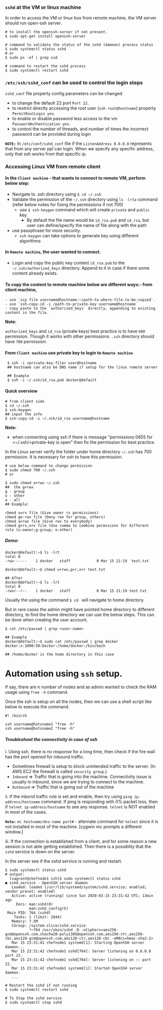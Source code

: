 ### `sshd` at the VM or linux machine

In order to access the VM or linux box from remote machine, the VM server should run open-ssh server.

```
# to install the openssh-server if not present.
$ sudo apt-get install openssh-server

# command to validate the status of the sshd (dameon) process status
$ sudo systemctl status sshd
# or
$ sudo ps -ef | grep ssd

# command to restart the sshd process 
$ sudo systemctl restart sshd
```

### `/etc/ssh/sshd_conf` can be used to control the login steps
`sshd_conf` file property config parameters can be changed
   - to change the default 22 port `Port 22`.
   - to restrict directly accessing the root user (`ssh root@hostname`) property `PermitRootLogin yes`.
   - to enable or disable password less access to the vm `PasswordAuthentication yes`.
   - to control the number of threads, and number of times the incorrect password can be provided during login
 
 **`NOTE:`**
   In `/etc/conf/sshd_conf` file if the `ListenAddress 0.0.0.0` represents that from any server ppl can login.
   When we specify any specific address, only that ssh works from that specific ip.
 
 
### Accessing Linux VM from remote client

#### In the **`Client machine`** - that wants to connect to remote VM, perform below step:
  - Navigate to .ssh directory using `$ cd ~/.ssh` 
  - Validate the permission of the `~/.ssh` directory using `ls -lrta` command (refer below notes for fixing the permissions if not 700)
	- use `$ ssh-keygen` command which will create `private` and `public` key. 
	  - By default the file name would be `id_rsa.pub` and `id_rsa`, but user can define/specify the name of file along with the path
  - use passphrase for more security.
    - `ssh-keygen` can take options to generate key using different algorithms
	
#### In **`Remote machine`**, the user wanted to connect.
  - Login and copy the public key content `id_rsa.pub` to the `~/.ssh/authorized_keys` directory. Append to it in case if there some content already exists. 
  
#### To copy the content to remote machine below are different ways:- from client machine,
    - use `scp file username@hostname:~/path-to-where-file-to-be-copied`. 
	- use `ssh-copy-id -i /path-to-private-key username@hostname`
	- copy paste to the `authorized_keys` directly, appending to existing content in the file.

**Note:**

  `authorized_keys` and `id_rsa` (private keys) best practice is to have `600` permission. Though it works with other permissions.
  `.ssh` directory should have `700` permission.
	 
#### From **`Client machine`** use private key to login to **`Remote machine`**
```
 $ ssh -i <private-key-file> user@hostname
 ## hostname can also be DNS name if setup for the linux remote server
 
 ## Example 
 $ ssh -i ~/.ssh/id_rsa.pub docker@default
```

#### Quick overview
```
# from client side
$ cd ~/.ssh
$ ssh-keygen 
## input the info
$ ssh-copy-id -i ~/.ssh/id_rsa username@hostname
```

**Note:**
  - when connecting using ssh if there is message "permissions 0655 for <~/.ssh/>private-key is open" then fix the permission for best practice.

In the Linux server verify the folder under home directory `~/.ssh` has 700 permission. It is necessary for ssh to have this permission.

```
# use below command to change permission
$ sudo chmod 700 ~/.ssh
# or 

$ sudo chmod o+rwx ~/.ssh
##  the g+rwx 
g - group
o - other
a - all 
## Example:

chmod u=rx file (Give owner rx permissions)
chmod go-rwx file (Deny rwx for group, others)
chmod a+rwx file (Give rwx to everybody)
chmod g+rx,o+x file (Use comma to combine permssions for different role (u-owner;g-group; o-other)

```
##### Demo:
```
docker@default:~$ ls -lrt
total 0
-rwx------    1 docker   staff            0 Mar 15 21:19  test.txt

docker@default:~$ chmod u+rwx,g+r,o+r test.txt

## After
docker@default:~$ ls -lrt
total 0
-rwxr--r--    1 docker   staff            0 Mar 15 21:19 test.txt 
```

Usually the using the command `$ cd ` will navigate to home directory.

But in rare cases the admin might have pointed home directory to different directory, to find the home directory we can use the below steps.
This can be done when creating the user account.

```
$ cat /etc/passwd | grep <user-name>

## Example
docker@default:~$ sudo cat /etc/passwd | grep docker
docker:x:1000:50:Docker:/home/docker:/bin/bash

## /home/docker is the home directory in this case
```

# Automation using `ssh` setup.
If say, there are n number of nodes and as admin wanted to check the RAM usage using `free -h` command.

Once the ssh is setup on all the nodes, then we can use a shell script like below to execute the command.
```
#! /bin/sh

ssh username@hotsname1 "free -h"
ssh username@hotsname2 "free -h"
```

##### Troubleshoot the connectivity in case of ssh

i. Using ssh, there is no response for a long time, then check if the fire wall has the port opened for inbound traffic.

  - Sometimes firewall is setup to block unintended traffic to the server.
(In AWS EC2 the firewall is called `security group`.)  
  - `Inbound` => Traffic that is going into the machine. Connectivity issue is usually in inbound, since we are trying to connect to the machine.
  - `Outbound` => Traffic that is going out of the machine

ii. If the inbond traffic rule is set and enable, then try using `ping ip-address/hostname` command. If ping is responding with 0% packet loss, then if `telnet ip-address/hostname` to see any response. `telnet` is NOT enabled in most of the cases.

**`Note:`**
    `mc hostname/dns-name port#` - alternate command for `telnet` since it is not installed in most of the machine. [cygwin mc prompts a different window.]

iii. If the connection is established from a client, and for some reason a new session is not able getting established. Then there is a possiblity that the `sshd` service is down on the server.

In the server see if the sshd service is running and restart.
```
$ sudo systemctl status sshd
# output:  
  [vagrant@chefnode1 ssh]$ sudo systemctl status sshd
● sshd.service - OpenSSH server daemon
   Loaded: loaded (/usr/lib/systemd/system/sshd.service; enabled; vendor preset: enabled)
   Active: active (running) since Sun 2020-03-15 23:31:42 UTC; 13min ago
     Docs: man:sshd(8)
           man:sshd_config(5)
 Main PID: 764 (sshd)
    Tasks: 1 (limit: 2844)
   Memory: 7.5M
   CGroup: /system.slice/sshd.service
           └─764 /usr/sbin/sshd -D -oCiphers=aes256-gcm@openssh.com,chacha20-poly1305@openssh.com,aes256-ctr,aes256-cbc,aes128-gcm@openssh.com,aes128-ctr,aes128-cbc -oMACs=hmac-sha2-2>
   Mar 15 23:31:41 chefnode1 systemd[1]: Starting OpenSSH server daemon...
   Mar 15 23:31:42 chefnode1 sshd[764]: Server listening on 0.0.0.0 port 22.
   Mar 15 23:31:42 chefnode1 sshd[764]: Server listening on :: port 22.
   Mar 15 23:31:42 chefnode1 systemd[1]: Started OpenSSH server daemon.
   ...

# Restart the sshd if not running
$ sudo systemctl restart sshd

# To Stop the sshd service
$ sudo systemctl stop sshd
```


